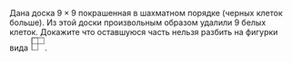 Дана доска $9\times 9$ покрашенная в шахматном порядке (черных клеток больше). Из этой доски произвольным образом удалили 9 белых клеток. Докажите что оставшуюся часть нельзя разбить на фигурки вида <img src="./obl_2001_10_7_2.jpg" height="25">.